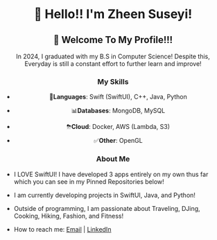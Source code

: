 <div align="center">
  <h1>👋 Hello!! I'm Zheen Suseyi!</h1>
  <h2>🤩 Welcome To My Profile!!! </h2>
  <p>In 2024, I graduated with my B.S in Computer Science! Despite this, Everyday is still a constant effort to further learn and improve! 
 </p>
  
  <h3> My Skills </h3>
  
<p>

-  📖**Languages**: Swift (SwiftUI), C++, Java, Python
  
-  📊**Databases**: MongoDB, MySQL

-  ⛈**Cloud**: Docker, AWS (Lambda, S3)

-  ✅**Other**: OpenGL

</p>
</div>

<div align="center">

<h3> About Me </h3>
  
</div>

- I LOVE SwiftUI! I have developed 3 apps entirely on my own thus far which you can see in my Pinned Repositories below!

- I am currently developing projects in SwiftUI, Java, and Python!
  
- Outside of programming, I am passionate about Traveling, DJing, Cooking, Hiking, Fashion, and Fitness!
  
- How to reach me: [Email](mailto:suseyihzheen@gmail.com) | [LinkedIn](https://www.linkedin.com/in/zheen-s-430214255/) 
